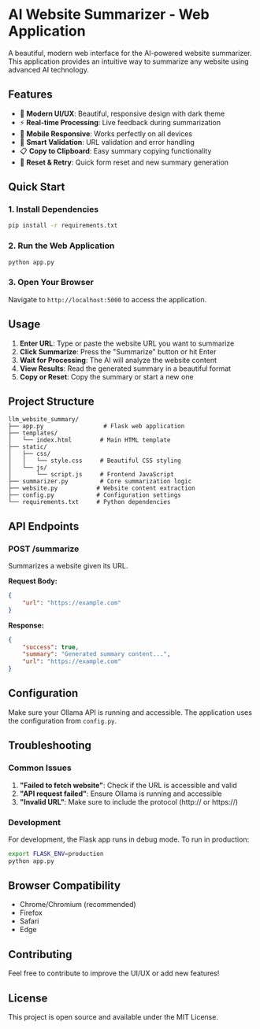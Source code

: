# AI Website Summarizer - Web Application

A beautiful, modern web interface for the AI-powered website summarizer. This application provides an intuitive way to summarize any website using advanced AI technology.

## Features

- 🎨 **Modern UI/UX**: Beautiful, responsive design with dark theme
- ⚡ **Real-time Processing**: Live feedback during summarization
- 📱 **Mobile Responsive**: Works perfectly on all devices
- 🎯 **Smart Validation**: URL validation and error handling
- 📋 **Copy to Clipboard**: Easy summary copying functionality
- 🔄 **Reset & Retry**: Quick form reset and new summary generation

## Quick Start

### 1. Install Dependencies

```bash
pip install -r requirements.txt
```

### 2. Run the Web Application

```bash
python app.py
```

### 3. Open Your Browser

Navigate to `http://localhost:5000` to access the application.

## Usage

1. **Enter URL**: Type or paste the website URL you want to summarize
2. **Click Summarize**: Press the "Summarize" button or hit Enter
3. **Wait for Processing**: The AI will analyze the website content
4. **View Results**: Read the generated summary in a beautiful format
5. **Copy or Reset**: Copy the summary or start a new one

## Project Structure

```
llm_website_summary/
├── app.py                 # Flask web application
├── templates/
│   └── index.html        # Main HTML template
├── static/
│   ├── css/
│   │   └── style.css     # Beautiful CSS styling
│   └── js/
│       └── script.js     # Frontend JavaScript
├── summarizer.py         # Core summarization logic
├── website.py           # Website content extraction
├── config.py            # Configuration settings
└── requirements.txt     # Python dependencies
```

## API Endpoints

### POST /summarize

Summarizes a website given its URL.

**Request Body:**
```json
{
    "url": "https://example.com"
}
```

**Response:**
```json
{
    "success": true,
    "summary": "Generated summary content...",
    "url": "https://example.com"
}
```

## Configuration

Make sure your Ollama API is running and accessible. The application uses the configuration from `config.py`.

## Troubleshooting

### Common Issues

1. **"Failed to fetch website"**: Check if the URL is accessible and valid
2. **"API request failed"**: Ensure Ollama is running and accessible
3. **"Invalid URL"**: Make sure to include the protocol (http:// or https://)

### Development

For development, the Flask app runs in debug mode. To run in production:

```bash
export FLASK_ENV=production
python app.py
```

## Browser Compatibility

- Chrome/Chromium (recommended)
- Firefox
- Safari
- Edge

## Contributing

Feel free to contribute to improve the UI/UX or add new features!

## License

This project is open source and available under the MIT License. 